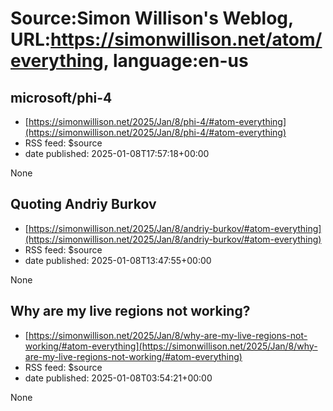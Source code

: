 # Source:Simon Willison's Weblog, URL:https://simonwillison.net/atom/everything, language:en-us

## microsoft/phi-4
 - [https://simonwillison.net/2025/Jan/8/phi-4/#atom-everything](https://simonwillison.net/2025/Jan/8/phi-4/#atom-everything)
 - RSS feed: $source
 - date published: 2025-01-08T17:57:18+00:00

None

## Quoting Andriy Burkov
 - [https://simonwillison.net/2025/Jan/8/andriy-burkov/#atom-everything](https://simonwillison.net/2025/Jan/8/andriy-burkov/#atom-everything)
 - RSS feed: $source
 - date published: 2025-01-08T13:47:55+00:00

None

## Why are my live regions not working?
 - [https://simonwillison.net/2025/Jan/8/why-are-my-live-regions-not-working/#atom-everything](https://simonwillison.net/2025/Jan/8/why-are-my-live-regions-not-working/#atom-everything)
 - RSS feed: $source
 - date published: 2025-01-08T03:54:21+00:00

None

